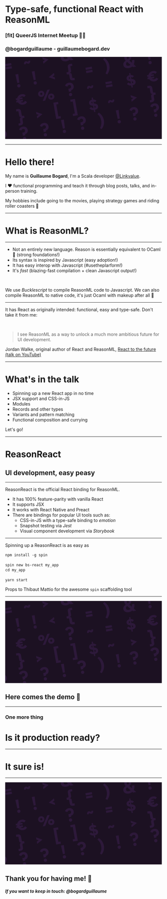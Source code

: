 # Type-safe, functional React with ReasonML

### [fit] QueerJS Internet Meetup 🏳️‍🌈
### @bogardguillaume - guillaumebogard.dev

![original](./img/background.png)

---


# Hello there!

My name is **Guillaume Bogard**, I'm a Scala developer [@Linkvalue](https://link-value.fr/fr).

I ❤️ functional programming and teach it through blog posts, talks, and in-person training.

My hobbies include going to the movies, playing strategy games and riding roller coasters 🎢

---

# What is ReasonML?

---


- Not an entirely new language. Reason is essentially equivalent to OCaml 🐫 (strong foundations!)
- Its syntax is inspired by Javascript (easy adoption!)
- It has easy interop with Javascript (#usetheplarform!)
- It's *fast* (blazing-fast compilation + clean Javascript output!) 

<br />

We use *Bucklescript* to compile ReasonML code to Javascript.
We can also compile ReasonML to native code, 
it's just Ocaml with makeup after all 💄

---

It has React as originally intended: functional, easy 
and type-safe. Don't take it from me:

<br />

> I see ReasonML as a way to unlock a much more ambitious future
for UI development.

Jordan Walke, original author of React and ReasonML, 
[React to the future (talk on YouTube)](https://www.youtube.com/watch?v=5fG_lyNuEAw)

---

# What's in the talk

- Spinning up a new React app in no time
- JSX support and CSS-in-JS
- Modules
- Records and other types
- Variants and pattern matching
- Functional composition and currying

Let's go!

---

# ReasonReact
## UI development, easy peasy

---

ReasonReact is the official React binding for ReasonML.

- It has 100% feature-parity with vanilla React
- It supports JSX
- It works with React Native and Preact
- There are bindings for popular UI tools such as:
  - CSS-in-JS with a type-safe binding to *emotion*
  - Snapshot testing via *Jest*
  - Visual component development via *Storybook*

---

Spinning up a ReasonReact is as easy as 

```
npm install -g spin

spin new bs-react my_app
cd my_app

yarn start
```

Props to Thibaut Mattio for the awesome `spin` scaffolding tool

---

![original](./img/background.png)
## Here comes the demo 🍿

---

### One more thing
# Is it production ready?

---

# It sure is!

---

![original](./img/background.png)
## Thank you for having me! 💖

##### If you want to keep in touch: @bogardguillaume


